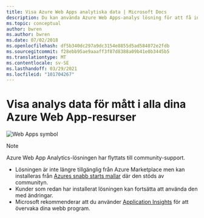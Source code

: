 ```yaml
---
title: Visa Azure Web Apps analytiska data | Microsoft Docs
description: Du kan använda Azure Web Apps-analys lösning för att få insikter om dina Azure-Web Apps genom att samla in olika mått för alla dina Azure Web App-resurser.
ms.topic: conceptual
author: bwren
ms.author: bwren
ms.date: 07/02/2018
ms.openlocfilehash: df5b340dc297a9dc3154e8855d5ad584072e2fdb
ms.sourcegitcommit: f28ebb95ae9aaaff3f87d8388a09b41e0b3445b5
ms.translationtype: MT
ms.contentlocale: sv-SE
ms.lasthandoff: 03/29/2021
ms.locfileid: "101704267"
---
```

# <a name="view-analytic-data-for-metrics-across-all-your-azure-web-app-resources"></a>Visa analys data för mått i alla dina Azure Web App-resurser

![Web Apps symbol](./media/azure-web-apps-analytics/azure-web-apps-analytics-symbol.png)  

> [!NOTE]
> Azure Web App Analytics-lösningen har flyttats till community-support.  
>- Lösningen är inte längre tillgänglig från Azure Marketplace men kan installeras från [Azures snabb starts mallar](https://azure.microsoft.com/resources/templates/101-webappazure-oms-monitoring/) där den stöds av communityn.
>- Kunder som redan har installerat lösningen kan fortsätta att använda den med ändringar.  
>- Microsoft rekommenderar att du använder  [Application Insights](../app/app-insights-overview.md) för att övervaka dina webb program.

